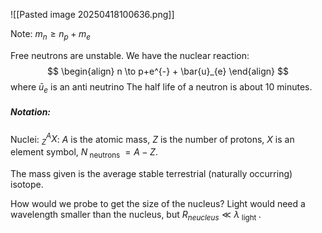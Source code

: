 ![[Pasted image 20250418100636.png]]

Note: $m_{n} \geq n_{p} + m_{e}$

Free neutrons are unstable. We have the nuclear reaction:
$$
\begin{align}
n \to   p+e^{-} + \bar{u}_{e} 
\end{align}
$$
where $\bar{u}_{e}$ is an anti neutrino
The half life of a neutron is about 10 minutes. 


##### Notation:
Nuclei: $^{A}_{Z}X$: $A$ is the atomic mass, $Z$ is the number of protons, $X$ is an element symbol, $N_{\text{ neutrons }}=A-Z$. 


The mass given is the average stable terrestrial (naturally occurring) isotope. 

How would we probe to get the size of the nucleus? Light would need a wavelength smaller than the nucleus, but $R_{neucleus} \ll \lambda _\text{ light }$. 